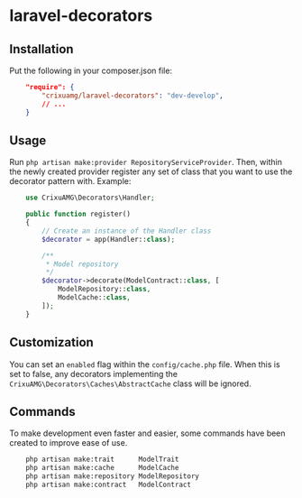 # laravel-decorators

## Installation
Put the following in your composer.json file: 
```json
    "require": {
        "crixuamg/laravel-decorators": "dev-develop",
        // ...
    }
```

## Usage
Run `php artisan make:provider RepositoryServiceProvider`.
Then, within the newly created provider register any set of class that you want to use the decorator pattern with.
Example:
```php
    use CrixuAMG\Decorators\Handler;

    public function register() 
    {
        // Create an instance of the Handler class
        $decorator = app(Handler::class);

        /**
         * Model repository
         */
        $decorator->decorate(ModelContract::class, [
            ModelRepository::class,
            ModelCache::class,
        ]);
    }
```

## Customization
You can set an `enabled` flag within the `config/cache.php` file.
When this is set to false, any decorators implementing the `CrixuAMG\Decorators\Caches\AbstractCache` class will be ignored.
 
## Commands
To make development even faster and easier, some commands have been created to improve ease of use.

```bash
    php artisan make:trait      ModelTrait
    php artisan make:cache      ModelCache
    php artisan make:repository ModelRepository
    php artisan make:contract   ModelContract
```